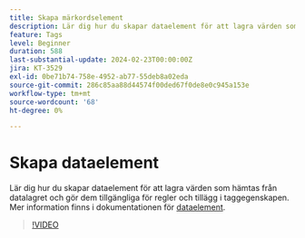 ```yaml
---
title: Skapa märkordselement
description: Lär dig hur du skapar dataelement för att lagra värden som hämtas från datalagret och gör dem tillgängliga för regler och tillägg i taggegenskapen.
feature: Tags
level: Beginner
duration: 588
last-substantial-update: 2024-02-23T00:00:00Z
jira: KT-3529
exl-id: 0be71b74-758e-4952-ab77-55deb8a02eda
source-git-commit: 286c85aa88d44574f00ded67f0de8e0c945a153e
workflow-type: tm+mt
source-wordcount: '68'
ht-degree: 0%

---
```


# Skapa dataelement

Lär dig hur du skapar dataelement för att lagra värden som hämtas från datalagret och gör dem tillgängliga för regler och tillägg i taggegenskapen. Mer information finns i dokumentationen för [dataelement](https://experienceleague.adobe.com/docs/experience-platform/tags/ui/data-elements.html?lang=sv-SE).

>[!VIDEO](https://video.tv.adobe.com/v/28733/?learn=on&enablevpops)
